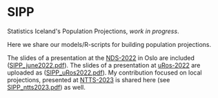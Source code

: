 # SIPP
Statistics Iceland's Population Projections, _work in progress_.

Here we share our models/R-scripts for building population projections. 

The slides of a presentation at the [NDS-2022](https://nds2021.demografi.no/) in Oslo  are included ([SIPP_june2022.pdf](https://github.com/violetacln/SIPP/blob/main/SIPP_june2022.pdf)). The slides of a presentation at [uRos-2022](https://r-project.ro/conference2022.html) are uploaded as ([SIPP_uRos2022.pdf](https://github.com/violetacln/SIPP/blob/main/SIPP_uRos2022.pdf)). My contribution focused on local projections, presented at [NTTS-2023]( https://ec.europa.eu/eurostat/cros/content/NTTS2023_en) is shared here (see [SIPP_ntts2023.pdf](https://github.com/violetacln/SIPP/blob/main/SIPP_ntts2023.pdf)) as well.
